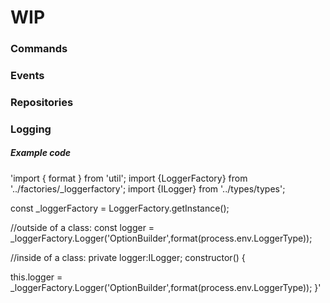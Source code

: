 # WIP


### Commands

### Events

### Repositories





### Logging

##### Example code
'import { format } from 'util';
import {LoggerFactory} from '../factories/_loggerfactory';
import {ILogger} from '../types/types';

const _loggerFactory = LoggerFactory.getInstance();

//outside of a class:
const logger = _loggerFactory.Logger('OptionBuilder',format(process.env.LoggerType));

//inside of a class:
private logger:ILogger;
constructor()
{
    
this.logger = _loggerFactory.Logger('OptionBuilder',format(process.env.LoggerType));
}'

